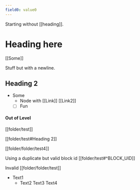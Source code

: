 ```yaml
---
field0: value0
---
```


Starting without [[heading]].
# Heading here

[[Some]]

Stuff but with
a newline.

## Heading 2

- Some
    - Node with [[Link]] [[Link2]]
  - [ ] Fun

#### Out of Level

[[folder/test]]

[[folder/test#Heading 2]]

[[folder/folder/test4]]

Using a duplicate but valid block id [[folder/test#^BLOCK_UID]] 

Invalid [[folder/folder/test]]

- Text1
  - Text2
  Text3
Text4